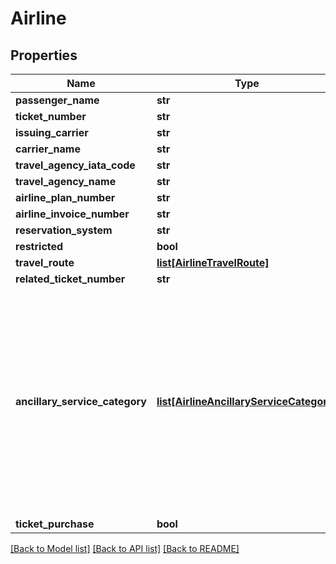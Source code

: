 # Airline

## Properties
Name | Type | Description | Notes
------------ | ------------- | ------------- | -------------
**passenger_name** | **str** |  | [optional] 
**ticket_number** | **str** |  | [optional] 
**issuing_carrier** | **str** |  | [optional] 
**carrier_name** | **str** |  | [optional] 
**travel_agency_iata_code** | **str** |  | [optional] 
**travel_agency_name** | **str** |  | [optional] 
**airline_plan_number** | **str** |  | [optional] 
**airline_invoice_number** | **str** |  | [optional] 
**reservation_system** | **str** |  | [optional] 
**restricted** | **bool** |  | [optional] 
**travel_route** | [**list[AirlineTravelRoute]**](AirlineTravelRoute.md) |  | [optional] 
**related_ticket_number** | **str** |  | [optional] 
**ancillary_service_category** | [**list[AirlineAncillaryServiceCategory]**](AirlineAncillaryServiceCategory.md) | Identify the purchase of ancillary goods or services with a false value. If this element is not provided, the transaction is assumed to be a purchase of an airline ticket. | [optional] 
**ticket_purchase** | **bool** |  | [optional] 

[[Back to Model list]](../README.md#documentation-for-models) [[Back to API list]](../README.md#documentation-for-api-endpoints) [[Back to README]](../README.md)


